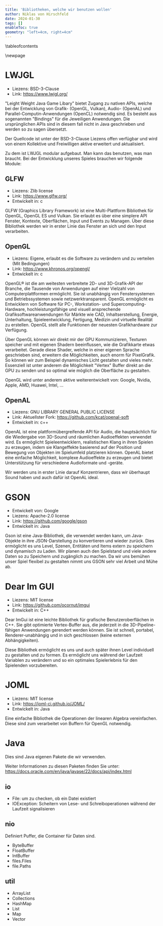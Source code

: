 ```yaml
---
title: 'Bibliotheken, welche wir benutzen wollen'
author: Niklas von Hirschfeld
date: 2024-01-30
tags: []
enableToc: true
geometry: "left=4cm, right=4cm"
---
```


\tableofcontents

\newpage

# LWJGL

- Liezens: BSD-3-Clause 
- Link: <https://www.lwjgl.org/>

"Leight Weight Java Game Libary" bietet Zugang zu nativen APIs, welche bei der
Entwicklung von Grafik- (OpenGL, Vulkan), Audio- (OpenAL) und
Parallel-Computin-Anwendungen (OpenCL) notwendig sind. Es besteht aus
sogenannten "Bindings" für die Jeweiligen Anwendungen. Die ursprünglichen APIs
sind in diesem fall nicht in Java geschrieben und werden so zu sagen übersetzt.

Der Quellcode ist unter der BSD-3-Clause Liezens offen verfügbar und wird von
einem Kollektive und Freiwilligen aktive erweitert und aktualisiert.

Zu dem ist LWJGL modular aufgebaut. Man kann das benutzen, was man braucht. Bei
der Entwicklung unseres Spieles brauchen wir folgende Module:

## GLFW

- Liezens: Zlib license 
- Link: <https://www.glfw.org/>
- Entwickelt in: c

GLFW (Graphics Library Framework) ist eine Multi-Plattform Bibliothek für
OpenGL, OpenGL ES und Vulkan. Sie erlaubt es über eine simplere API Fenster,
Kontexte, Oberflächen, Input und Events zu Managen. Über diese Bibliothek
werden wir in erster Linie das Fenster an sich und den Input verarbeiten.


## OpenGL

- Liezens: Eigene, erlaubt es die Software zu verändern und zu verteilen (Mit Bedingungen)
- Link: <https://www.khronos.org/opengl/>
- Entwickelt in: c

OpenGL® ist die am weitesten verbreitete 2D- und 3D-Grafik-API der Branche, die
Tausende von Anwendungen auf einer Vielzahl von Computerplattformen ermöglicht.
Sie ist unabhängig von Fenstersystemen und Betriebssystemen sowie
netzwerktransparent. OpenGL ermöglicht es Entwicklern von Software für PC-,
Workstation- und Supercomputing-Hardware, hochleistungsfähige und visuell
ansprechende Grafiksoftwareanwendungen für Märkte wie CAD, Inhaltserstellung,
Energie, Unterhaltung, Spieleentwicklung, Fertigung, Medizin und virtuelle
Realität zu erstellen. OpenGL stellt alle Funktionen der neuesten
Grafikhardware zur Verfügung. 

Über OpenGL können wir direkt mir der GPU Kommunizieren, Texturen speicher und
mit eigenen Shadern beeinflussen, wie die Grafikkarte etwas verarbeitet. Gerade
diese Shader, welche in einer eigenen Sprache geschrieben sind, erweitern die
Möglichkeiten, auch enorm für PixelGrafik. So können wir zum Beispiel
dynamisches Licht gestalten und vieles mehr. Essenziell ist unter anderem die
Möglichkeit "Vertex" Buffer direkt an die GPU zu senden und so optimal wie
möglich die Oberfläche zu gestalten.

OpenGL wird unter anderem aktive weiterentwickelt von: Google, Nvidia, Apple,
AMD, Huawei, Intel, ...

## OpenAL

- Liezens: GNU LIBRARY GENERAL PUBLIC LICENSE
- Link: Aktuellster Fork: <https://github.com/kcat/openal-soft>
- Entwickelt in: c++

OpenAL ist eine plattformübergreifende API für Audio, die hauptsächlich für die
Wiedergabe von 3D-Sound und räumlichen Audioeffekten verwendet wird. Es
ermöglicht Spieleentwicklern, realistischen Klang in ihren Spielen zu erzeugen,
indem sie Klangeffekte basierend auf der Position und Bewegung von Objekten im
Spielumfeld platzieren können. OpenAL bietet eine einfache Möglichkeit,
komplexe Audioeffekte zu erzeugen und bietet Unterstützung für verschiedene
Audioformate und -geräte. 

Wir werden uns in erster Linie darauf Konzentrieren, dass wir überhaupt Sound
haben und auch dafür ist OpenAL ideal.

# GSON

- Entwickelt von: Google
- Liezens: Apache-2.0 license 
- Link: <https://github.com/google/gson>
- Entwickelt in: Java

Gson ist eine Java-Bibliothek, die verwendet werden kann, um Java-Objekte in
ihre JSON-Darstellung zu konvertieren und wieder zurück. Dies ermöglicht es uns
Level, Szenen, Entitäten und Items extern zu speichern und dynamisch zu Laden.
Wir planen auch den Spielstand und viele andere Daten so zu Speichern und
zugänglich zu machen. Da wir uns bemühen unser Spiel flexibel zu gestalten
nimmt uns GSON sehr viel Arbeit und Mühe ab.

# Dear Im GUI

- Liezens: MIT license 
- Link: <https://github.com/ocornut/imgui>
- Entwickelt in: C++

Dear ImGui ist eine leichte Bibliothek für grafische
Benutzeroberflächen in C++. Sie gibt optimierte Vertex-Buffer aus, die
jederzeit in die 3D-Pipeline-fähigen Anwendungen gerendert werden können. Sie ist
schnell, portabel, Renderer-unabhängig und in sich geschlossen (keine externen
Abhängigkeiten).

Diese Bibliothek ermöglicht es uns und auch später ihnen Level individuell zu
gestalten und zu formen. Es ermöglicht uns während der Laufzeit Variablen zu
verändern und so ein optimales Spielerlebnis für den Spielenden vorzubereiten.

# JOML

- Liezens: MIT license 
- Link: https://joml-ci.github.io/JOML/
- Entwickelt in: Java

Eine einfache Bibliothek die Operationen der linearen Algebra vereinfachen.
Diese sind zum verarbeitet von Buffern für OpenGL notwendig.

# Java

Dies sind Java eigenen Pakete die wir verwenden.

Weiter Informationen zu diesen Paketen finden Sie unter:
<https://docs.oracle.com/en/java/javase/22/docs/api/index.html>

## io

- File: um zu checken, ob ein Datei existiert
- IOException: Scheitern von Lese- und Schreiboperationen während der Laufzeit signalisieren

## nio

Definiert Puffer, die Container für Daten sind.

- ByteBuffer
- FloatBuffer
- IntBuffer
- files.Files
- file.Paths

## util

- ArrayList
- Collections
- HashMap
- List
- Map
- Vector
